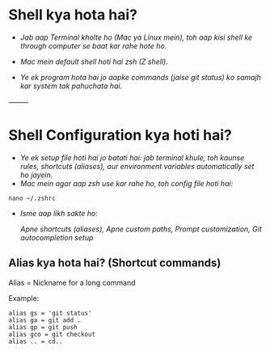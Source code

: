 # Shell kya hota hai?

- *Jab aap Terminal kholte ho (Mac ya Linux mein), toh aap kisi shell ke through computer se baat kar rahe hote ho.*

- *Mac mein default shell hoti hai zsh (Z shell).*

- *Ye ek program hota hai jo aapke commands (jaise git status) ko samajh kar system tak pahuchata hai.*

⸻

# Shell Configuration kya hoti hai?
- *Ye ek setup file hoti hai jo batati hai: jab terminal khule, toh kaunse rules, shortcuts (aliases), aur environment variables automatically set ho jayein.*
- *Mac mein agar aap zsh use kar rahe ho, toh config file hoti hai:*

```
nano ~/.zshrc
```

- *Isme aap likh sakte ho:*

	*Apne shortcuts (aliases),
	Apne custom paths,
	Prompt customization,
	Git autocompletion setup*

## Alias kya hota hai? (Shortcut commands)

Alias = Nickname for a long command

Example:
``` 
alias gs = 'git status' 
alias ga = git add .
alias gp = git push
alias gco = git checkout
alias .. = cd..
```

